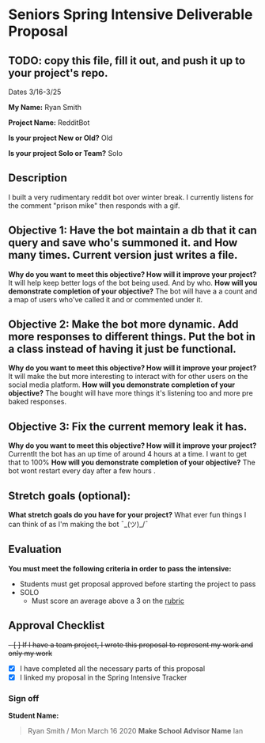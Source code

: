 # Seniors Spring Intensive Deliverable Proposal 

## TODO: copy this file, fill it out, and push it up to your project's repo.

Dates 3/16-3/25

**My Name:**
Ryan Smith

**Project Name:** 
RedditBot

**Is your project New or Old?**
Old

**Is your project Solo or Team?**
Solo

## Description

I built a very rudimentary reddit bot over winter break. I currently listens for the comment "prison mike" then responds with a gif.

## Objective 1: Have the bot maintain a db that it can query and save who's summoned it. and How many times. Current version just writes a file.
**Why do you want to meet this objective? How will it improve your project?** 
It will help keep better logs of the bot being used. And by who.
**How will you demonstrate completion of your objective?** 
The bot will have a a count and a map of users who've called it and or commented under it.
## Objective 2: Make the bot more dynamic. Add more responses to different things. Put the bot in a class instead of having it just be functional.
**Why do you want to meet this objective? How will it improve your project?** 
It will make the but more interesting to interact with for other users on the social media platform.
**How will you demonstrate completion of your objective?** 
The bought will have more things it's listening too and more pre baked responses.
## Objective 3: Fix the current memory leak it has. 
**Why do you want to meet this objective? How will it improve your project?** 
Currentlt the bot has an up time of around 4 hours at a time. I want to get that to 100%
**How will you demonstrate completion of your objective?** 
The bot wont restart every day after a few hours .
## Stretch goals (optional):

**What stretch goals do you have for your project?**
What ever fun things I can think of as I'm making the bot  ¯\_(ツ)_/¯
## Evaluation

**You must meet the following criteria in order to pass the intensive:**

- Students must get proposal approved before starting the project to pass
- SOLO
    - Must score an average above a 3 on the [rubric]


[rubric]:https://docs.google.com/document/d/1IOQDmohLBEBT-hyr-2vgw1mbZUNsq3fHxVfH0oRmVt0/edit



## Approval Checklist
<del> - [ ] If I have a team project, I wrote this proposal to represent my work and only my work
- [x] I have completed all the necessary parts of this proposal
- [x] I linked my proposal in the Spring Intensive Tracker

### Sign off

**Student Name:**                
> Ryan Smith / Mon March 16 2020
**Make School Advisor Name**
> Ian
